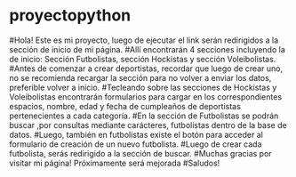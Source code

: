 # proyectopython

#Hola! Este es mi proyecto, luego de ejecutar el link serán redirigidos a la sección de inicio de mi página.
#Allí encontrarán 4 secciones incluyendo la de inicio: Sección Futbolistas, sección Hockistas y sección Voleibolistas.
#Antes de comenzar a crear deportistas, recordar que luego de crear uno, no se recomienda recargar la sección para no volver a enviar los datos, preferible volver a inicio.
#Tecleando sobre las secciones de Hockistas y Voleibolistas encontrarán formularios para cargar en los correspondientes espacios, nombre, edad y fecha de cumpleaños de deportistas pertenecientes a cada categoría.
#En la sección de Futbolistas se podrán buscar ,por consultas mediante carácteres, futbolistas dentro de la base de datos.
#Luego, también en futbolistas existe el botón para acceder al formulario de creación de un nuevo futbolista.
#Luego de crear cada futbolista, serás redirigido a la sección de buscar.
#Muchas gracias por visitar mi página! Próximamente será mejorada
#Saludos!
